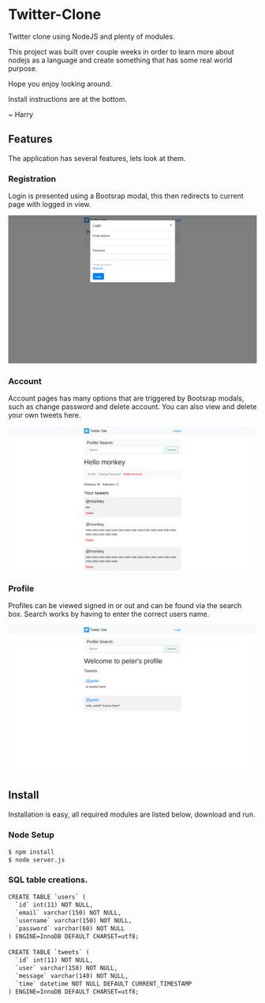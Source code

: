 # Twitter-Clone
Twitter clone using NodeJS and plenty of modules.

This project was built over couple weeks in order to learn more about
nodejs as a language and create something that has some real world purpose.

Hope you enjoy looking around.

Install instructions are at the bottom.

~ Harry

## Features

The application has several features, lets look at them.

### Registration 

Login is presented using a Bootsrap modal, this then redirects to current page with logged in view.

![alt text](images/login.png "Login Screen using modal")

### Account

Account pages has many options that are triggered by Bootsrap modals, such as 
change password and delete account. You can also view and delete your own tweets here.

![alt text](images/account.png "Account Screen")

### Profile 

Profiles can be viewed signed in or out and can be found via the search box. Search works by having to enter
the correct users name.

![alt text](images/profile.png "Profile Screen")

## Install

Installation is easy, all required modules are listed below, download and run.

### Node Setup 

```
$ npm install 
$ node server.js

```

### SQL table creations.

```
CREATE TABLE `users` (
  `id` int(11) NOT NULL,
  `email` varchar(150) NOT NULL,
  `username` varchar(150) NOT NULL,
  `password` varchar(60) NOT NULL
) ENGINE=InnoDB DEFAULT CHARSET=utf8;

CREATE TABLE `tweets` (
  `id` int(11) NOT NULL,
  `user` varchar(150) NOT NULL,
  `message` varchar(140) NOT NULL,
  `time` datetime NOT NULL DEFAULT CURRENT_TIMESTAMP
) ENGINE=InnoDB DEFAULT CHARSET=utf8;

```




